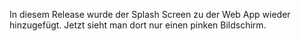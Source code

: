 In diesem Release wurde der Splash Screen zu der Web App wieder hinzugefügt.
Jetzt sieht man dort nur einen pinken Bildschirm.